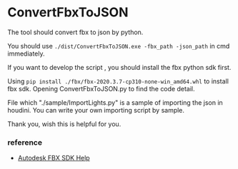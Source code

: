 # ConvertFbxToJSON

The tool should convert fbx to json by python.

You should use `./dist/ConvertFbxToJSON.exe -fbx_path -json_path` in cmd immediately.

If you want to develop the script , you should install the fbx python sdk first.

Using `pip install ./fbx/fbx-2020.3.7-cp310-none-win_amd64.whl` to install fbx sdk. 
Opening ConvertFbxToJSON.py to find the code detail.

File which "./sample/ImportLights.py" is a sample of importing the json in houdini. 
You can write your own importing script by sample.

Thank you, wish this is helpful for you.


### reference

- [Autodesk FBX SDK Help](https://help.autodesk.com/view/FBX/2020/ENU/?guid=FBX_Developer_Help_welcome_to_the_fbx_sdk_html)